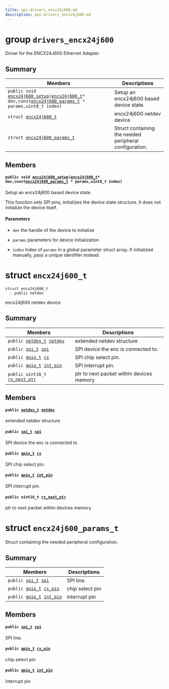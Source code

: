 ```yaml
---
title: api-drivers_encx24j600.md
description: api-drivers_encx24j600.md
---
```

# group `drivers_encx24j600` 

Driver for the ENCX24J600 Ethernet Adapter.

## Summary

 Members                        | Descriptions                                
--------------------------------|---------------------------------------------
`public void `[`encx24j600_setup`](#group__drivers__encx24j600_1ga3e67895f3c7a15fabf1a6fad78c19a27)`(`[`encx24j600_t`](./doc/starlight-docs/src/content/docs/apidoc/api-drivers_encx24j600.md#structencx24j600__t)` * dev,const `[`encx24j600_params_t`](./doc/starlight-docs/src/content/docs/apidoc/api-drivers_encx24j600.md#structencx24j600__params__t)` * params,uint8_t index)`            | Setup an encx24j600 based device state.
`struct `[`encx24j600_t`](#structencx24j600__t) | encx24j600 netdev device
`struct `[`encx24j600_params_t`](#structencx24j600__params__t) | Struct containing the needed peripheral configuration.

## Members

#### `public void `[`encx24j600_setup`](#group__drivers__encx24j600_1ga3e67895f3c7a15fabf1a6fad78c19a27)`(`[`encx24j600_t`](./doc/starlight-docs/src/content/docs/apidoc/api-drivers_encx24j600.md#structencx24j600__t)` * dev,const `[`encx24j600_params_t`](./doc/starlight-docs/src/content/docs/apidoc/api-drivers_encx24j600.md#structencx24j600__params__t)` * params,uint8_t index)` 

Setup an encx24j600 based device state.

This function sets SPI pins, initializes the device state structure. It does not initialize the device itself.

#### Parameters
* `dev` the handle of the device to initialize 

* `params` parameters for device initialization 

* `index` Index of `params` in a global parameter struct array. If initialized manually, pass a unique identifier instead.

# struct `encx24j600_t` 

```
struct encx24j600_t
  : public netdev
```  

encx24j600 netdev device

## Summary

 Members                        | Descriptions                                
--------------------------------|---------------------------------------------
`public `[`netdev_t`](./doc/starlight-docs/src/content/docs/apidoc/api-undefined.md#group__drivers__netdev__api_1ga14012f723b7591ad2fa42ace34601ac4)` `[`netdev`](#structencx24j600__t_1aa53a83dd56598538090b5c099f16bde1) | extended netdev structure
`public `[`spi_t`](./doc/starlight-docs/src/content/docs/apidoc/api-undefined.md#group__drivers__periph__spi_1ga12004e6f2a2ea6b7c0a96c654a2f3874)` `[`spi`](#structencx24j600__t_1ac035f7cd657e70020be63497df15d30f) | SPI device the enc is connected to.
`public `[`gpio_t`](./doc/starlight-docs/src/content/docs/apidoc/api-undefined.md#group__drivers__periph__gpio_1gadacfc0deb08affff1e88f9549c8e2823)` `[`cs`](#structencx24j600__t_1ab6f9602be87fa2aa45e93dd7cdaee2dc) | SPI chip select pin.
`public `[`gpio_t`](./doc/starlight-docs/src/content/docs/apidoc/api-undefined.md#group__drivers__periph__gpio_1gadacfc0deb08affff1e88f9549c8e2823)` `[`int_pin`](#structencx24j600__t_1a4a2b7d11edaa8777b070c6f5193f6a09) | SPI interrupt pin.
`public uint16_t `[`rx_next_ptr`](#structencx24j600__t_1a3fec9f4471170c149c1be67ee8322815) | ptr to next packet within devices memory

## Members

#### `public `[`netdev_t`](./doc/starlight-docs/src/content/docs/apidoc/api-undefined.md#group__drivers__netdev__api_1ga14012f723b7591ad2fa42ace34601ac4)` `[`netdev`](#structencx24j600__t_1aa53a83dd56598538090b5c099f16bde1) 

extended netdev structure

#### `public `[`spi_t`](./doc/starlight-docs/src/content/docs/apidoc/api-undefined.md#group__drivers__periph__spi_1ga12004e6f2a2ea6b7c0a96c654a2f3874)` `[`spi`](#structencx24j600__t_1ac035f7cd657e70020be63497df15d30f) 

SPI device the enc is connected to.

#### `public `[`gpio_t`](./doc/starlight-docs/src/content/docs/apidoc/api-undefined.md#group__drivers__periph__gpio_1gadacfc0deb08affff1e88f9549c8e2823)` `[`cs`](#structencx24j600__t_1ab6f9602be87fa2aa45e93dd7cdaee2dc) 

SPI chip select pin.

#### `public `[`gpio_t`](./doc/starlight-docs/src/content/docs/apidoc/api-undefined.md#group__drivers__periph__gpio_1gadacfc0deb08affff1e88f9549c8e2823)` `[`int_pin`](#structencx24j600__t_1a4a2b7d11edaa8777b070c6f5193f6a09) 

SPI interrupt pin.

#### `public uint16_t `[`rx_next_ptr`](#structencx24j600__t_1a3fec9f4471170c149c1be67ee8322815) 

ptr to next packet within devices memory

# struct `encx24j600_params_t` 

Struct containing the needed peripheral configuration.

## Summary

 Members                        | Descriptions                                
--------------------------------|---------------------------------------------
`public `[`spi_t`](./doc/starlight-docs/src/content/docs/apidoc/api-undefined.md#group__drivers__periph__spi_1ga12004e6f2a2ea6b7c0a96c654a2f3874)` `[`spi`](#structencx24j600__params__t_1a4e038dd926e2c60a04273be5d31e32bd) | SPI line.
`public `[`gpio_t`](./doc/starlight-docs/src/content/docs/apidoc/api-undefined.md#group__drivers__periph__gpio_1gadacfc0deb08affff1e88f9549c8e2823)` `[`cs_pin`](#structencx24j600__params__t_1ad1cd88378c3fb46e36a6eb5e5b9e3887) | chip select pin
`public `[`gpio_t`](./doc/starlight-docs/src/content/docs/apidoc/api-undefined.md#group__drivers__periph__gpio_1gadacfc0deb08affff1e88f9549c8e2823)` `[`int_pin`](#structencx24j600__params__t_1a449505ba48e1fbcb96f863caccac4f09) | interrupt pin

## Members

#### `public `[`spi_t`](./doc/starlight-docs/src/content/docs/apidoc/api-undefined.md#group__drivers__periph__spi_1ga12004e6f2a2ea6b7c0a96c654a2f3874)` `[`spi`](#structencx24j600__params__t_1a4e038dd926e2c60a04273be5d31e32bd) 

SPI line.

#### `public `[`gpio_t`](./doc/starlight-docs/src/content/docs/apidoc/api-undefined.md#group__drivers__periph__gpio_1gadacfc0deb08affff1e88f9549c8e2823)` `[`cs_pin`](#structencx24j600__params__t_1ad1cd88378c3fb46e36a6eb5e5b9e3887) 

chip select pin

#### `public `[`gpio_t`](./doc/starlight-docs/src/content/docs/apidoc/api-undefined.md#group__drivers__periph__gpio_1gadacfc0deb08affff1e88f9549c8e2823)` `[`int_pin`](#structencx24j600__params__t_1a449505ba48e1fbcb96f863caccac4f09) 

interrupt pin

